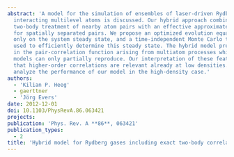 ```yaml
---
abstract: 'A model for the simulation of ensembles of laser-driven Rydberg-Rydberg
  interacting multilevel atoms is discussed. Our hybrid approach combines an exact
  two-body treatment of nearby atom pairs with an effective approximate treatment
  for spatially separated pairs. We propose an optimized evolution equation based
  only on the system steady state, and a time-independent Monte Carlo technique is
  used to efficiently determine this steady state. The hybrid model predicts features
  in the pair-correlation function arising from multiatom processes which existing
  models can only partially reproduce. Our interpretation of these features shows
  that higher-order correlations are relevant already at low densities. Finally, we
  analyze the performance of our model in the high-density case.'
authors:
  - 'Kilian P. Heeg'
  - gaerttner
  - 'Jörg Evers'
date: 2012-12-01
doi: 10.1103/PhysRevA.86.063421
projects:
publication: 'Phys. Rev. A **86**, 063421'
publication_types:
  - 2
title: 'Hybrid model for Rydberg gases including exact two-body correlations'
---
```

